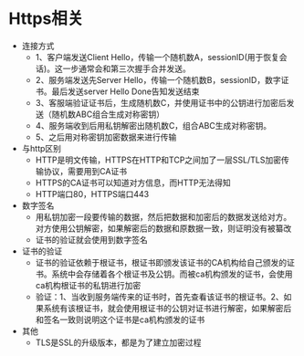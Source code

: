 # Https相关
- 连接方式
    - 1、客户端发送Client Hello，传输一个随机数A，sessionID(用于恢复会话)。这一步通常会和第三次握手合并发送。
    - 2、服务端发送先Server Hello，传输一个随机数B，sessionID，数字证书。最后发送server Hello Done告知发送结束
    - 3、客服端验证证书后，生成随机数C，并使用证书中的公钥进行加密后发送（随机数ABC组合生成对称密钥）
    - 4、服务端收到后用私钥解密出随机数C，组合ABC生成对称密钥。
    - 5、之后用对称密钥加密数据来进行传输
- 与http区别
    - HTTP是明文传输，HTTPS在HTTP和TCP之间加了一层SSL/TLS加密传输协议，需要用到CA证书
    - HTTPS的CA证书可以知道对方信息，而HTTP无法得知
    - HTTP端口80，HTTPS端口443
- 数字签名
    - 用私钥加密一段要传输的数据，然后把数据和加密后的数据发送给对方。对方使用公钥解密，如果解密后的数据和原数据一致，则证明没有被纂改
    - 证书的验证就会使用到数字签名
- 证书的验证
    - 证书的验证依赖于根证书，根证书即颁发该证书的CA机构给自己颁发的证书。系统中会存储着各个根证书及公钥。而被ca机构颁发的证书，会使用ca机构根证书的私钥进行加密
    - 验证：1、当收到服务端传来的证书时，首先查看该证书的根证书。2、如果系统有该根证书，就会使用根证书的公钥对证书进行解密，如果解密后和签名一致则说明这个证书是ca机构颁发的证书
- 其他
    - TLS是SSL的升级版本，都是为了建立加密过程